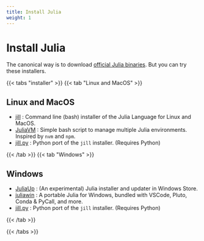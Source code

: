 ```yaml
---
title: Install Julia
weight: 1
---
```


# Install Julia

The canonical way is to download [official Julia binaries](http://julialang.org/downloads/). But you can try these installers.

{{< tabs "installer" >}}
{{< tab "Linux and MacOS" >}}

## Linux and MacOS

- [jill](https://github.com/abelsiqueira/jill) : Command line (bash) installer of the Julia Language for Linux and MacOS.
- [JuliaVM](https://github.com/pmargreff/juliavm) : Simple bash script to manage multiple Julia environments. Inspired by `nvm` and `npm`.
- [jill.py](https://github.com/johnnychen94/jill.py) : Python port of the `jill` installer. (Requires Python)

{{< /tab >}}
{{< tab "Windows" >}}

## Windows

- [JuliaUp](https://github.com/JuliaLang/juliaup) : (An experimental) Julia installer and updater in Windows Store.
- [juliawin](https://github.com/heetbeet/juliawin) : A portable Julia for Windows, bundled with VSCode, Pluto, Conda & PyCall, and more.
- [jill.py](https://github.com/johnnychen94/jill.py) : Python port of the `jill` installer. (Requires Python)

{{< /tab >}}

{{< /tabs >}}
